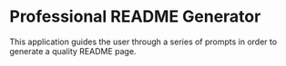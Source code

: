 # Professional README Generator

This application guides the user through a series of prompts in order to generate a quality README page.
